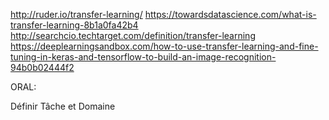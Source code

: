 http://ruder.io/transfer-learning/
https://towardsdatascience.com/what-is-transfer-learning-8b1a0fa42b4
http://searchcio.techtarget.com/definition/transfer-learning
https://deeplearningsandbox.com/how-to-use-transfer-learning-and-fine-tuning-in-keras-and-tensorflow-to-build-an-image-recognition-94b0b02444f2

ORAL:

Définir Tâche et Domaine